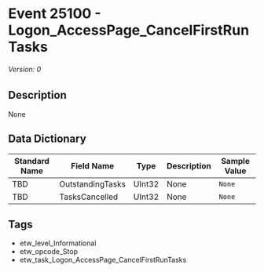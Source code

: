 # Event 25100 - Logon_AccessPage_CancelFirstRunTasks
###### Version: 0

## Description
None

## Data Dictionary
|Standard Name|Field Name|Type|Description|Sample Value|
|---|---|---|---|---|
|TBD|OutstandingTasks|UInt32|None|`None`|
|TBD|TasksCancelled|UInt32|None|`None`|

## Tags
* etw_level_Informational
* etw_opcode_Stop
* etw_task_Logon_AccessPage_CancelFirstRunTasks